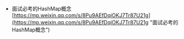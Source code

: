 - 面试必考的HashMap概念<br>[https://mp.weixin.qq.com/s/8Pu9AEfDqiOKJ7Tr87U21g](https://mp.weixin.qq.com/s/8Pu9AEfDqiOKJ7Tr87U21g "面试必考的HashMap概念")